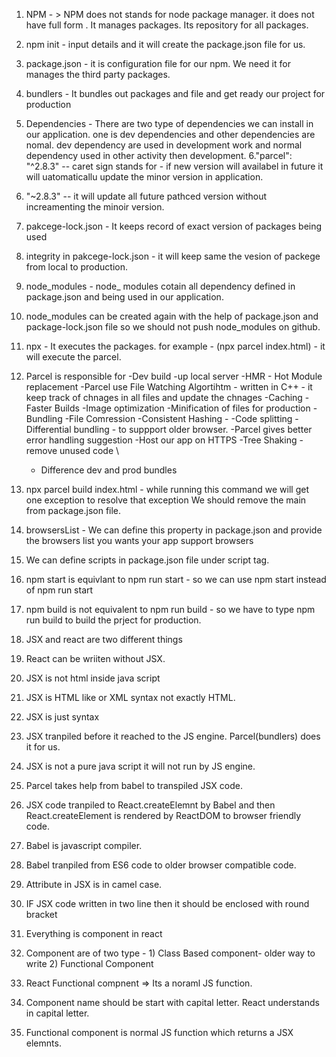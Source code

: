 1. NPM - > NPM does not stands for node package manager. it does not have full form . It manages packages.
          Its repository for all packages.
2. npm init - input details and it will create the package.json file for us.
3. package.json - it is configuration file for our npm. We need it for manages the third party packages.
4. bundlers - It bundles out packages and file and get ready our project for production
5. Dependencies - There are two type of dependencies we can install in our application. one is dev dependencies and 
other dependencies are nomal. dev dependency are used in development work and normal dependency used in other activity then development.
6."parcel": "^2.8.3" --  caret sign stands for - if new version will availabel in future it will uatomaticallu 
    update the minor version in application.
7. "~2.8.3" -- it will update all future pathced version without increamenting the minoir version.
8. pakcege-lock.json - It keeps record of exact version of packages being used
9. integrity in pakcege-lock.json - it will keep same the vesion of packege from local to production.
10. node_modules -  node_ modules cotain all dependency defined in package.json and being used in our application.
11. node_modules can be created again with the help of package.json and package-lock.json file so we should not
 push node_modules on github.
 12. npx - It executes the packages. for example - (npx parcel index.html) - it will execute the parcel.
 13. Parcel is responsible for
        -Dev build
        -up local server
        -HMR - Hot Module replacement
        -Parcel use File Watching Algortihtm - written in C++ - it keep track of chnages in all files and update the chnages
        -Caching - Faster Builds
        -Image optimization 
        -Minification of files for production
        -Bundling
        -File Comression
        -Consistent Hashing - 
        -Code splitting
        -Differential bundling - to suppport older browser.
        -Parcel gives better error handling suggestion
        -Host our app on HTTPS
        -Tree Shaking - remove unused code \
        - Difference dev and prod bundles

14. npx parcel build index.html - while running this command we will get one exception to resolve that exception
    We should remove the main from package.json file.
15. browsersList - We can define this property in package.json and provide the browsers list you wants your app support browsers
16. We can define scripts in package.json file under script tag. 
17. npm start is equivlant to npm run start - so we can use npm start instead  of npm run start
18. npm build is not equivalent to npm run build - so we have to type npm run build to build    the  prject for production.
19. JSX and react are two different things
20. React can be wriiten without JSX.
21. JSX is not html inside java script
22. JSX is HTML like or XML syntax not exactly HTML.
23. JSX is just syntax
24. JSX tranpiled before it reached to the JS engine. Parcel(bundlers) does it for us.
25. JSX is not a pure java script it will not run by JS engine.
26. Parcel takes help from babel to transpiled JSX code.
27. JSX code tranpiled to React.createElemnt by Babel and then React.createElement is rendered by ReactDOM to browser friendly code.
28. Babel is javascript compiler.
29. Babel tranpiled from ES6 code to older browser compatible code.
30. Attribute in JSX is in camel case.
31. IF JSX code written in two line then it should be enclosed with round bracket
32. Everything is component in react
33. Component are of two type - 1) Class Based component- older way to write 2) Functional Component 
34. React Functional compnent => Its a noraml JS function.
35. Component name should be start with capital letter. React understands in capital letter.
36. Functional component is normal JS function which returns a  JSX elemnts.


